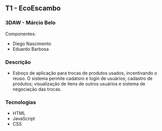 ## T1 - EcoEscambo
### 3DAW - Márcio Belo

Componentes:
-  Diego Nascimento
-  Eduardo Barbosa

### Descrição
- Esboço de aplicação para trocas de produtos usados, incentivando o reuso. O sistema permite cadatsro e login de usuários; cadastro de produtos;
  visualização de itens de outros usuários e sistema de negociação das trocas.

### Tecnologias
  - HTML
  - JavaScript
  - CSS
